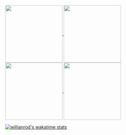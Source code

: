 <a href="https://github.com/anuraghazra/github-readme-stats">
  <img height="180px" align="center" src="https://github-readme-stats.vercel.app/api?username=deenyshomar&show_icons=true&theme=radical&layout=compact" />
</a>
<a href="https://github.com/anuraghazra/convoychat">
  <img height="180px" align="center" src="https://github-readme-stats.vercel.app/api/top-langs/?username=deenyshomar&langs_count=8&theme=radical&layout=compact" />
</a>

<a href="https://github.com/deenyshomar/alx-system_engineering-devops">
  <img height="180px" align="center" src="https://github-readme-stats.vercel.app/api/pin/?username=deenyshomar&repo=alx-system_engineering-devops&layout=compact&show_icons=true&theme=radical" />
</a>

<a href="https://github.com/deenyshomar/alx-low_level_programming">
  <img height="180px" align="center" src="https://github-readme-stats.vercel.app/api/pin/?username=deenyshomar&repo=alx-low_level_programming&layout=compact&show_icons=true&theme=radical" />
</a>

[![willianrod's wakatime stats](https://github-readme-stats.vercel.app/api/wakatime?username=deenyshomar&layout=compact&show_icons=true&theme=radical)](https://github.com/anuraghazra/github-readme-stats)
